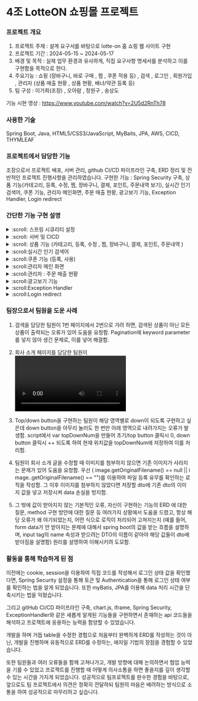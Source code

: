 # 4조 LotteON 쇼핑몰 프로젝트

### 프로젝트 개요
 1) 프로젝트 주제 : 설계 요구서를 바탕으로 lotte-on 홈 쇼핑 웹 사이트 구현
 2) 프로젝트 기간 : 2024-05-15 ~ 2024-05-17
 3) 배경 및 목적 : 실제 업무 환경과 유사하게, 직접 요구사항 명세서를 분석하고 이를 구현함을 목적으로 한다.
 4) 주요기능 : 쇼핑 (장바구니, 바로 구매 , 찜 , 쿠폰 적용 등) , 검색 , 로그인 , 회원가입 , 관리자 (상품 매출 현황 , 상품 현황, 배너/약관 등록 등)
 5) 팀 구성 : 이가희(조장) , 오아람 , 정원구 , 송상도

기능 시현 영상 : https://www.youtube.com/watch?v=2U5d2RnTh78

### 사용한 기술
Spring Boot, Java, HTML5/CSS3/JavaScript, MyBaits, JPA, AWS, CICD, THYMLEAF

### 프로젝트에서 담당한 기능
조장으로서 프로젝트 배포, 서버 관리, github CI/CD 파이프라인 구축, ERD 정리 및 전반적인 프로젝트 진행사항을 관리하였습니다.
구현한 기능 : Spring Security 구축, 상품 기능(카테고리, 등록, 수정, 찜, 장바구니, 결제, 포인트, 주문내역 보기), 실시간 인기 검색어, 쿠폰 기능, 
관리자 메인화면, 주문 매출 현황, 광고보기 기능, Exception Handler, Login redirect 

### 간단한 기능 구현 설명
<details>
  <summary> :scroll: 스프링 시큐리티 설정  </summary>
 <div>
    <ul>
      <li>
우선 Spring boot- Securityd에 Spring Security 선택하여 의존성을 주입함.
로그인 page와 defaultSeccessUrl 및 로그아웃, 인가 설정 코드를 작성한 SecurityConfig Class를 만들어 @Configuration 처리함.
이후 UserDetailService 를 구현한 Class를 만들어 해당 사용자가 존재하면 인증 객체 생성하도록 하고, UserDetails를 구현한 Class를 만들어 계정이 갖는 권
한 목록, password, userName, 계정 만료 여부 등을 조회 할 method들을 작성해 주었음.
Security Config Class의 인가 설정 코드(requestMatchers("/").permitAll 과 같은) 를 통하여, 최고 관리자, 중간 관리자, 일반 사용자 페이지를 나누었음
      </li>
    </ul>
  </div>
</details>


<details>
  <summary>  :scroll: 서버 및 CICD </summary>
   <div>
    <ul>
      <li>
       AWS 에서 instance 생성 후 , putty 및 file zillar 를 통해 작업한 파일의 jar 파일을 등록 후 먼저 java -jar로 실행, 오류가 없는 것을 확인 후
nohup으로 실행하여 초기 배포를 하였음.
이후 AWS에서 고정 IP 작업 , AWS S3 구축, 필요한 설정 파일 구축 (.github > worklows > deploy.yml , scripts > deploy.sh, appspec.yml) , github
secrets and variables - actions에서 APP_PROPERTIES로 application.yml 파일 등록하여 github으로 CICD를 구축하여 main branch로 commit 하면 배
포까지 이뤄지도록 하였음.
이렇게 하였더니 file 이미지가 웹 사이트에 불러와지지 않는 오류가 생겨, addResourceLocations 위치를 다르게 하여 이를 해결하고,
server가 계속 down 되는 문제가 있어 swap 설정을 하여 이를 해결함.
      </li>
    </ul>
  </div>
</details>


<details>
  <summary>  :scroll: 상품 기능 (카테고리, 등록, 수정 , 찜, 장바구니, 결제, 포인트, 주문내역 )  </summary>
   <div>
    <ul>
      <li>원칙적으로 **카테고리**에 대분류, 중분류, 소분류가 있다면 3 개의 table로 나눠 처리하는 것이 맞아 보이지만 팀원분들 이 이를 다루기 힘들어하여 하나의 talbe 내
에서 처리함. (ex pk:1 , 의류(컬럼1) , 여성(컬럼2) , 신발(컬럼3) ). 따라서 상품 등록 시 카테고리를 출력할 때, 먼저 모든 카테고리의 컬럼1 을 출력 후 set형태로
받아 중복 제거하고, 대분류를 선택하 면 동적으로 select * from 카테고리 where 컬럼1. = 선택한 컬럼 한 후 set으로 중복처리 하여 중분류를 표기하는 식으 로
처리를 함. 옵션 기능의 경우 table을 따로 빼어 (pk, 원래 상품의 pk, option value, 재고량 으로 구성) 처리하였음.
      </li>
          <li>
           등록된 **상품 수정**의 경우 먼저 새 이미지 등록 여부를 확인하 여 이미지가 수정되지 않으면 기존 이미지가 유지되도록 하여 data 손실을 방지하였음. 또한 설정한 스
프링 시큐리티 를 바탕으로 Authentication에서 로그인 한 사용자 정보를 얻어 role을 바탕으로 최고 관리자의 경우 모든 상품에 대한 정보를, 중간 판매자(selle
r)의 경우 자신이 해당하는 상품만 보고, 수정가능하도록 구현하였음. 또한 기본적으로 어느 카테고리를 눌러도 해당 되는 상품들만 출력되도록 하였음 (paramete
r에 대분류 중분류 소분류를 계속 넣어 처리함)
           
          </li>
          <li>
**찜 기능**의 경우 table을 만들었고, authentication으로 로그인 상태를 확인하여 login을 하지 않았을 시 기본적으로 빈 하트를 출력하고, 하트를 누르면
alert로 로그인 시 이용해 달라고 처리하였음. 로그인을 한 경우 controller에서 해당 페이지 상품 들의 pk값으로 user id와 pk를 통해 찜 table을 확인하여 찜
이 되어 있으면 채워진 하트, 아니면 빈 하트가 되도록 구현함. User가 찜 버튼을 누르면 fetch를 통해 실시간으로 요청을 하여 table의 값을 isnert / delete하
는 식으로 도적 처리를 함.
</li>
          <li>또한 **장바구니**의 경우 cart table을 만들어 user가 login을 한 상태에서 장바구니를 담으면 해당 상품들의 pk 및 수량을 insert 하였고, 이를 장바구니 페이
지에서 조회하고, user가 수량을 수정하면 fetch를 보내어 즉각적으로 db에 반영하고, front에서는 addEventListener로 동적 처리를 하였음</li>
<li>또한 **장바구니**의 경우 cart table을 만들어 user가 login을 한 상태에서 장바구니를 담으면 해당 상품들의 pk 및 수량을 insert 하였고, 이를 장바구니 페이
지에서 조회하고, user가 수량을 수정하면 fetch를 보내어 즉각적으로 db에 반영하고, front에서는 addEventListener로 동적 처리를 하였음</li>
<li>**결제**의 경우, 우선 장바구니를 통하지 않고 바로 결제를 한 경우 해당 상품들 및 수량을 session에 저장하고, 장바구니를 거친 경우 장바구니 table
을 참조하는 식으로 두 경우를 분리하였음. 기본적인 주문 정보에 대한 유효성 검사 후 결제 완료 시 별도의 api 사용 없이 단순히 DB에 반영 (produ
ct 재고량 변경, 쿠폰 사용시 변경, 포인트 사용시 변경, order talbe insert 및 장바구니 이용시 해당 상품들 delete 등) 후 결제 완료 창으로 넘어
가도록 구현하였음.</li>
<li>**마이페이지 주문내역**에서 이를 날짜별로 주문 가능하게 하였으며, order table의 상태값 컬럼을 이용하여 구매 확정 시에만 리뷰를 작성할
수 있도록 구현함. 또한 주문취소/환불 기능을 넣어, 환불 사유를 입력받도록 하였고 만약 복합 결제(쿠폰 , 포인트 등을 사용한 결제)의 경우 해당 주
분 건 모두를 환불하도록 함. 이 경우 해당 상품 외에 한불 사유는 모두 복합 결제로 인한 취소/환불 처리 로 넣었음. 처리가 되면 DB에 이를 반영하
였음 (product 재고량 변경, 구매 적립된 포인트 수거, 사용한 쿠폰 돌려주기, 사용한 포인트 돌려주기 등)</li>
<li>이를 **관리자페이지에서 확인가능 하도록 설정**함. 최고 관리자의 경우 모든 주문건을 조회, 중간 관리자의 경우 해당하는 주문건만 조회 가능하도록
하였음. 날짜별로 조회 기능을 넣었으며, 주문 상태 (주문 취소 / 주문 접수 / 환불 / 배송/ 배송 중 등) 에 따른 조회가 가능하도록 구현함.
주문 접수의 경우 판매자가 확인을 클릭하면 (일관 확인 기능도 구현) 배송 상태로 넘어가는 식으로 구현함.</li>
    </ul>
  </div>
</details>


<details>
  <summary>  :scroll:실시간 인기 검색어 </summary>
   <div>
    <ul>
      <li>
DB 성능을 위해 캐싱을 처리 해야 하지만, 시간 관계상 기본적 기능만 구현하였음.
먼저 사용자가 검색을 하면, 욕설 filter를 거쳐 DB에 insert or update 함(없는 키워드면 insert, 있는 키워드면 검색량을 ++ 하였음.)
메인 화면에서 10초마다 검색어 table을 검색 순으로 조회하여 가장 많이 검색 된 10개를 상단에 띄우는 방식으로 구현하였음.</li>
    </ul>
  </div>
</details>

<details>
  <summary>  
:scroll:쿠폰 기능 (등록, 사용) </summary>
   <div>
    <ul>
      <li>쿠폰 table을 만든 후, 관리자가 등록하게 만들었음.(기본적 유효성 검사 완료) 그리고 download coupon table을 만들어 다운로드 현황을 관리함.
user 해당 쿠폰을 다운로드 하면, userId, 쿠폰 pk 등을 insert하였고, 해당 user가 이미 다운로드 한 쿠폰이라면 다시 다운로드 하지 못하게 설계함.
또한 회원이 로그인 할 때 download coupon table을 조회하여 현재 날짜와 비교하여 만료된 경우 자동적으로 상태값을 변경시켜 사용하지 못하게 만들었음.
그리고 쿠폰존을 들어가면 자동적으로 coupon table에 다운로드 받을 수 있는 쿠폰들의 날짜를 확인하여 만료되었다면 이를 다운로드 받지 못하도록 상태값을
변경시켰음.
      </li>
    </ul>
  </div>
</details>

<details>
  <summary>  :scroll:관리자 메인 화면 </summary>
   <div>
    <ul>
      <li>Authentication 을 통해 로그인 한 user의 role에 따라 최고 관리자, 중간 관리자가 볼 수 있는 page를 나누었음. 최고 관리자의 경우 모든 상품 및 모든 글에 대한
현황이 보이도록 구현함. 중간 관리자의 경우 자신의 상품 및 자신의 상품에 대한 문의글 현황만 보이도록 구현함.</li>
    </ul>
  </div>
</details>

<details>
  <summary>  :scroll:관리자 : 주문 매출 현황 </summary>
   <div>
    <ul>
      <li>마찬가지로 Authentication을 통해 user의 role에 따라 최고관리자, 중간 관리자의 매출 표를 달리 표현하였음.
Chart.js를 활용하여 그래프로 나타내었고, 현재 날짜를 Local.DateTImeNow()를 통해 확인하여 일주일, 월간, 연간 날짜 별 조회를 가능하게 만들었음.</li>
    </ul>
  </div>
</details>

<details>
  <summary> :scroll:광고보기 기능 </summary>
   <div>
    <ul>
      <li>Iframe통해 유튜브 영상을 해당 페이지에 넣었고, src의 parameter에 autoplay=1 , controls=0, mute=1을 넣어 해당 페이지 들어갈 시 바로 영상이 재생되도
록 하였음.
Script 처리로 해당 user가 10초 이상 머무를 시 포인트 적립 button을 활성화 시켰고 login을 하지 않은 경우 눌러도 login을 하라는 alert를 띄었고, login을 한
경우 point talbe을 조회하여 user가 현재 날짜에 포인트를 적립하지 않은 경우에만 point 적립 안내문구를 띄우고 DB 에 이를 반영하였음.</li>
    </ul>
  </div>
</details>

<details>
  <summary> :scroll:Exception Handler </summary>
   <div>
    <ul>
      <li>시간 관계상 Exception의 종류 별 처리는 하지 못하였고 모든 Exception에 대해 @ExceptionHandle annotation을 이용하여 직접 제작한 오류 페
이지로 redirect 처리를 하였음.</li>
    </ul>
  </div>
</details>

<details>
  <summary>  :scroll:Login redirect </summary>
   <div>
    <ul>
      <li>로그인 성공 시 요청한 이전 페이지로 redirect 되는 기능을 구현함 (ex 상품뷰 페이지에서 > 로그인 > 성공 시 다시 상품뷰 페이지로 돌아가게)
우선 login Controller에서 HttpServletRequest request.getHeader("Referer"))을 이용하여 이전 요청 페이지 주소를 받아 이를 session에
저장함. 그 후 로그인 성공 시 해당 페이지로 redirect 시키고 해당 session을 삭제 처리하였음. 또한 session에 저장한 주소 값이 있으면 새로 updat
e 하지 않는 식으로 로그인 실패 후 성공 하면 다시 로그인 페이지로 redirect 되는 것을 방지하였음.</li>
    </ul>
  </div>
</details>


### 팀장으로서 팀원을 도운 사례
1. 검색을 담당한 팀원이 1번 페이지에서 2번으로 가려 하면, 검색된 상품이 아닌 모든 상품이 출력되는 오류가 있어 도움을 요청함. Pagination에 keyword
parameter를 넣지 않아 생긴 문제로, 이를 넣어 해결함.

2. 회사 소개 페이지를 담당한 팀원이 <video> tag로 유튜브 영상을 넣으려 하는데 되지 않아 도움을 요청함. 구글링 후 유튜브 영상의 경우 iFrame tag를 이용해야
함을 알고 이를 통해 해결함.

3. Top/down button을 구현하는 팀원이 해당 영역별로 down이 되도록 구현하고 싶은데 down button을 아무리 눌러도 한 번만 아래 영역으로 내려가지는 오류가
발생함. script에서 var topDownNum을 만들어 초기/top button 클릭시 0, down button 클릭시 ++ 되도록 하여 현재 위치값을 topDownNum에 저장하여
이를 처리함.

4. 팀원이 회사 소개 글을 수정할 때 이미지를 첨부하지 않으면 기존 이미지가 사라지는 문제가 있어 도움을 요청함. 우선 ( image.getOriginalFilename() == null || i
mage..getOriginalFilename() == "")를 이용하여 파일 등록 유무를 확인하는 로직을 작성함. 그 이후 이미지를 첨부하지 않았다면 저장할 dto에 기존 dto의 이미
지 값을 넣고 저장시켜 data 손실을 방지함.

5. 그 밖에 값이 받아지지 않는 기본적인 오류, 자신이 구현하는 기능의 ERD 에 대한 질문, method 구현 방안에 대한 질문 등 여러가지 상황에서 도움을 드렸고,
항상 해당 오류가 왜 야기되었는지, 어떤 식으로 로직이 처리되어 고쳐지는지 (예를 들어, form data가 안 받아지는 문제에 대해서 spring boot의 값을 받는 흐름을
설명하며, input tag의 name 속성과 받으려는 DTO의 이름이 같아야 해당 값들이 dto에 받아짐을 설명함) 원리를 설명하여 이해시키려 도모함.

### 활동을 통해 학습하게 된 점
이전에는 cookie, session을 이용하여 직접 코드를 작성해서 로그인 상태 값을 확인했다면, Spring Security 설정을 통해 토큰 및 Authentication을 통해 로그인 상태 여부를 확인하는 법을 알게 되었습니다. 또한 myBatis, JPA를 이용해 data 처리 시간을 단축시키는 법을 익혔습니다. 


그리고 gitHub CI/CD 파이프라인 구축, chart.js, iframe, Spring Security, ExceptionHandler와 같은 새롭게 알게된 기능들을 구현하면서 존재하는 api 코드들을 해석하고 프로젝트에 응용하는 능력을 함양할 수 있었습니다. 


개발을 하며 거듭 table을 수정한 경험으로 처음부터 완벽하게 ERD를 작성하는 것이 아닌, 개발을 진행하며 유동적으로 ERD를 수정하는, 애자일 기법의 장점을 경험할 수 있었습니다.


또한 팀원들과 여러 오류들을 함께 고쳐나가고, 개발 방향에 대해 논의하면서 협업 능력을 기를 수 있었고 프로젝트를 진행할 때 어떻게 의사소통을 하면 좋을지를 깊이 생각할 수 있는 시간을 가지게 되었습니다. 성공적으로 팀프로젝트를 완수한 경험을 바탕으로, 앞으로도 팀 프로젝트에서 의견은 정확히 전달하되 팀원의 마음은 배려하는 방식으로 소통을 하여 성공적으로 마무리하고 싶습니다.

